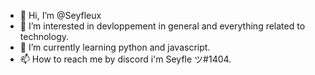 - 👋 Hi, I’m @Seyfleux
- 👀 I’m interested in devloppement in general and everything related to technology.
- 🌱 I’m currently learning python and javascript.
- 📫 How to reach me by discord i'm Seyfle ツ#1404.


<!---
Seyfleux/Seyfleux is a ✨ special ✨ repository because its `README.md` (this file) appears on your GitHub profile.
You can click the Preview link to take a look at your changes.
--->
